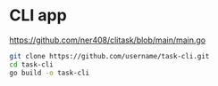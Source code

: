 # CLI app
https://github.com/ner408/clitask/blob/main/main.go
```bash
git clone https://github.com/username/task-cli.git
cd task-cli
go build -o task-cli
